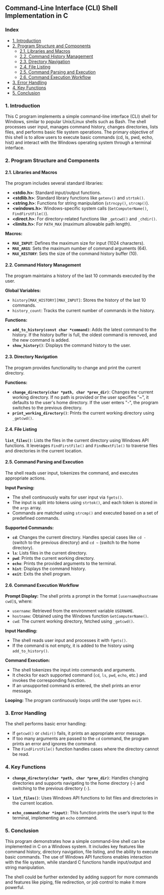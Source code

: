 ##  Command-Line Interface (CLI) Shell Implementation in C

### Index

- [1. Introduction](#1-introduction)
- [2. Program Structure and Components](#2-program-structure-and-components)
    - [2.1. Libraries and Macros](#21-libraries-and-macros)
    - [2.2. Command History Management](#22-command-history-management)
    - [2.3. Directory Navigation](#23-directory-navigation)
    - [2.4. File Listing](#24-file-listing)
    - [2.5. Command Parsing and Execution](#25-command-parsing-and-execution)
    - [2.6. Command Execution Workflow](#26-command-execution-workflow)
- [3. Error Handling](#3-error-handling)
- [4. Key Functions](#4-key-functions)
- [5. Conclusion](#5-conclusion)

### 1. Introduction

This C program implements a simple command-line interface (CLI) shell for Windows, similar to popular Unix/Linux shells such as Bash. The shell processes user input, manages command history, changes directories, lists files, and performs basic file system operations. The primary objective of this shell is to allow users to execute basic commands (cd, ls, pwd, echo, hist) and interact with the Windows operating system through a terminal interface.

### 2. Program Structure and Components

#### 2.1. Libraries and Macros

The program includes several standard libraries:

- **<stdio.h>**: Standard input/output functions.
- **<stdlib.h>**: Standard library functions like `getenv()` and `strtok()`.
- **<string.h>**: Functions for string manipulation (`strncpy()`, `strcmp()`).
- **<windows.h>**: Windows-specific system calls (`GetComputerName()`, `FindFirstFile()`).
- **<direct.h>**: For directory-related functions like `_getcwd()` and `_chdir()`.
- **<limits.h>**: For `PATH_MAX` (maximum allowable path length).

**Macros:**

- **`MAX_INPUT`**: Defines the maximum size for input (1024 characters).
- **`MAX_ARGS`**: Sets the maximum number of command arguments (64).
- **`MAX_HISTORY`**: Sets the size of the command history buffer (10).

#### 2.2. Command History Management

The program maintains a history of the last 10 commands executed by the user.

**Global Variables:**

- `history[MAX_HISTORY][MAX_INPUT]`: Stores the history of the last 10 commands.
- `history_count`: Tracks the current number of commands in the history.

**Functions:**

- **`add_to_history(const char *command)`**: Adds the latest command to the history. If the history buffer is full, the oldest command is removed, and the new command is added.
- **`show_history()`**: Displays the command history to the user.

#### 2.3. Directory Navigation

The program provides functionality to change and print the current directory.

**Functions:**

- **`change_directory(char *path, char *prev_dir)`**: Changes the current working directory. If no path is provided or the user specifies "~", it defaults to the user's home directory. If the user enters "-", the program switches to the previous directory.
- **`print_working_directory()`**: Prints the current working directory using `_getcwd()`.

#### 2.4. File Listing

**`list_files()`**: Lists the files in the current directory using Windows API functions. It leverages `FindFirstFile()` and `FindNextFile()` to traverse files and directories in the current location.

#### 2.5. Command Parsing and Execution

The shell reads user input, tokenizes the command, and executes appropriate actions.

**Input Parsing:**

- The shell continuously waits for user input via `fgets()`.
- The input is split into tokens using `strtok()`, and each token is stored in the `args` array.
- Commands are matched using `strcmp()` and executed based on a set of predefined commands.

**Supported Commands:**

- **`cd`**: Changes the current directory. Handles special cases like `cd -` (switch to the previous directory) and `cd ~` (switch to the home directory).
- **`ls`**: Lists files in the current directory.
- **`pwd`**: Prints the current working directory.
- **`echo`**: Prints the provided arguments to the terminal.
- **`hist`**: Displays the command history.
- **`exit`**: Exits the shell program.

#### 2.6. Command Execution Workflow

**Prompt Display:** The shell prints a prompt in the format `[username@hostname cwd]$`, where:

- `username`: Retrieved from the environment variable `USERNAME`.
- `hostname`: Obtained using the Windows function `GetComputerName()`.
- `cwd`: The current working directory, fetched using `_getcwd()`.

**Input Handling:**

- The shell reads user input and processes it with `fgets()`.
- If the command is not empty, it is added to the history using `add_to_history()`.

**Command Execution:**

- The shell tokenizes the input into commands and arguments.
- It checks for each supported command (`cd`, `ls`, `pwd`, `echo`, etc.) and invokes the corresponding function.
- If an unsupported command is entered, the shell prints an error message.

**Looping:** The program continuously loops until the user types `exit`.

### 3. Error Handling

The shell performs basic error handling:

- If `getcwd()` or `chdir()` fails, it prints an appropriate error message.
- If too many arguments are passed to the `cd` command, the program prints an error and ignores the command.
- The `FindFirstFile()` function handles cases where the directory cannot be read.

### 4. Key Functions

- **`change_directory(char *path, char *prev_dir)`**: Handles changing directories and supports navigating to the home directory (`~`) and switching to the previous directory (`-`).

- **`list_files()`**: Uses Windows API functions to list files and directories in the current location.

- **`echo_command(char *input)`**: This function prints the user’s input to the terminal, implementing an `echo` command.

### 5. Conclusion

This program demonstrates how a simple command-line shell can be implemented in C on a Windows system. It includes key features like command history, directory navigation, file listing, and the ability to execute basic commands. The use of Windows API functions enables interaction with the file system, while standard C functions handle input/output and string manipulation.

The shell could be further extended by adding support for more commands and features like piping, file redirection, or job control to make it more powerful.
